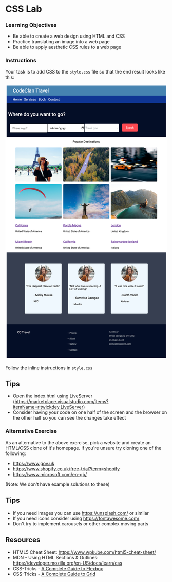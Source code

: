 # CSS Lab

### Learning Objectives

- Be able to create a web design using HTML and CSS
- Practice translating an image into a web page
- Be able to apply aesthetic CSS rules to a web page

### Instructions

Your task is to add CSS to the `style.css` file so that the end result looks like this:

![CC Travel](images/cc_travel.png)

Follow the inline instructions in `style.css`

## Tips 

- Open the index.html using LiveServer (https://marketplace.visualstudio.com/items?itemName=ritwickdey.LiveServer)
- Consider having your code on one half of the screen and the browser on the other half so you can see the changes take effect


### Alternative Exercise

As an alternative to the above exercise, pick a website and create an HTML/CSS clone of it's homepage. If you're unsure try cloning one of the following:

- https://www.gov.uk
- https://www.shopify.co.uk/free-trial?term=shopify
- https://www.microsoft.com/en-gb/

(Note: We don't have example solutions to these)

## Tips

- If you need images you can use https://unsplash.com/ or similar
- If you need icons consider using https://fontawesome.com/
- Don't try to implement carousels or other complex moving parts


## Resources

- HTML5 Cheat Sheet: https://www.wpkube.com/html5-cheat-sheet/
- MDN - Using HTML Sections & Outlines: https://developer.mozilla.org/en-US/docs/learn/css
- CSS-Tricks - [A Complete Guide to Flexbox](https://css-tricks.com/snippets/css/a-guide-to-flexbox/)
- CSS-Tricks - [A Complete Guide to Grid](https://css-tricks.com/snippets/css/complete-guide-grid/)
